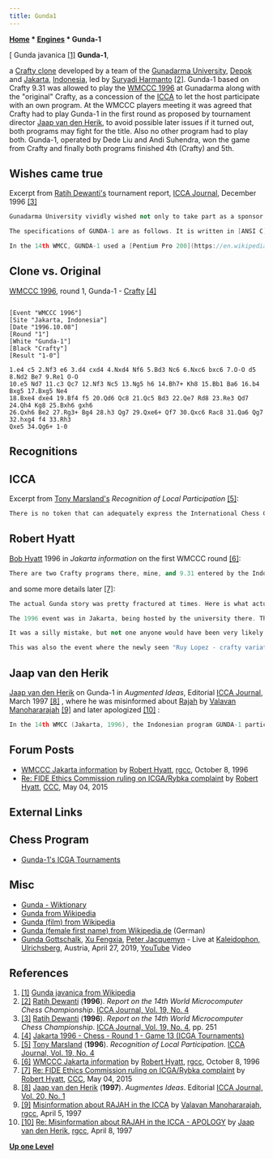 ```yaml
---
title: Gunda1
---
```

**[Home](Home "Home") * [Engines](Engines "Engines") * Gunda-1**

\[ Gunda javanica <a id="cite-note-1" href="#cite-ref-1">[1]</a>
**Gunda-1**,

a [Crafty clone](Crafty#CraftyClones "Crafty") developed by a team of the [Gunadarma University](http://id.wikipedia.org/wiki/Universitas_Gunadarma), [Depok](https://en.wikipedia.org/wiki/Depok) and [Jakarta](https://en.wikipedia.org/wiki/Jakarta), [Indonesia](https://en.wikipedia.org/wiki/Indonesia), led by [Suryadi Harmanto](Suryadi_Harmanto "Suryadi Harmanto") <a id="cite-note-2" href="#cite-ref-2">[2]</a>.
Gunda-1 based on Crafty 9.31 was allowed to play the [WMCCC 1996](WMCCC_1996 "WMCCC 1996") at Gunadarma along with the "original" Crafty, as a concession of the [ICCA](ICCA "ICCA") to let the host participate with an own program. At the WMCCC players meeting it was agreed that Crafty had to play Gunda-1 in the first round as proposed by tournament director [Jaap van den Herik](Jaap_van_den_Herik "Jaap van den Herik"), to avoid possible later issues if it turned out, both programs may fight for the title. Also no other program had to play both. Gunda-1, operated by Dede Liu and Andi Suhendra, won the game from Crafty and finally both programs finished 4th (Crafty) and 5th.

## Wishes came true

Excerpt from [Ratih Dewanti's](Ratih_Dewanti "Ratih Dewanti") tournament report, [ICCA Journal](ICGA_Journal "ICGA Journal"), December 1996 <a id="cite-note-3" href="#cite-ref-3">[3]</a>

```C++
Gunadarma University vividly wished not only to take part as a sponsor in the [14th World Microcomputer Chess Tournament](WMCCC_1996 "WMCCC 1996"), but also as a participant. At first, this seemed an audacious wish, since programming a computer-chess system from scratch requires a great deal of effort. Due to our contacts with the [ICCA](ICCA "ICCA") we were referred to the program [CRAFTY](Crafty "Crafty") (especially to [Bob Hyatt](Robert_Hyatt "Robert Hyatt")). The Gunadarma University was enthusiastic about the possibility that their wish could be fulfilled. So they formed a group of eight persons working on an own chess program based on CRAFTY. The group, called Gunadarma University Expert Team, was led by [Professor Suryadi Harmanto](Suryadi_Harmanto "Suryadi Harmanto"), the other members being Haryanto, M. Shofwan A, Avinanta Tarigan, Adang Suhendra, Adrian, Tubagus Maulana, and Windiaprana. The team worked six months on the program. 

```

```C++
The specifications of GUNDA-1 are as follows. It is written in [ANSI C](C "C") and [Assembly Language](Assembly "Assembly"), and has been tested and run well in [LINUX](Linux "Linux") [Slackware](https://en.wikipedia.org/wiki/Slackware) version 3.0. In order to improve the execution speed, the [kernel](https://en.wikipedia.org/wiki/Linux_kernel) of the LINUX operating system has been optimized for the [Pentium](X86 "X86") processor.

```

```C++
In the 14th WMCC, GUNDA-1 used a [Pentium Pro 200](https://en.wikipedia.org/wiki/Pentium_Pro), and was operated by Dede Liu and Andi Suhendra. GUNDA-1 received a wildcard from the ICCA for participating in the tournament. We were very happy with it and especially with the result. GUNDA-1 finished fifth (tied fourth with its "origin" CRAFTY represented by Tom Crain). A remarkable contest was in the first round when GUNDA-1 played CRAFTY (as was agreed upon beforehand) and won ... its first game in a World Championship. Still, after the tournament we know that there are many things to do to improve the program. 

```

## Clone vs. Original

[WMCCC 1996](WMCCC_1996 "WMCCC 1996"), round 1, Gunda-1 - [Crafty](Crafty "Crafty") <a id="cite-note-4" href="#cite-ref-4">[4]</a>

```

[Event "WMCCC 1996"]
[Site "Jakarta, Indonesia"]
[Date "1996.10.08"]
[Round "1"]
[White "Gunda-1"]
[Black "Crafty"]
[Result "1-0"]

1.e4 c5 2.Nf3 e6 3.d4 cxd4 4.Nxd4 Nf6 5.Bd3 Nc6 6.Nxc6 bxc6 7.O-O d5 8.Nd2 Be7 9.Re1 O-O 
10.e5 Nd7 11.c3 Qc7 12.Nf3 Nc5 13.Ng5 h6 14.Bh7+ Kh8 15.Bb1 Ba6 16.b4 Bxg5 17.Bxg5 Ne4 
18.Bxe4 dxe4 19.Bf4 f5 20.Qd6 Qc8 21.Qc5 Bd3 22.Qe7 Rd8 23.Re3 Qd7 24.Qh4 Kg8 25.Bxh6 gxh6 
26.Qxh6 Be2 27.Rg3+ Bg4 28.h3 Qg7 29.Qxe6+ Qf7 30.Qxc6 Rac8 31.Qa6 Qg7 32.hxg4 f4 33.Rh3 
Qxe5 34.Qg6+ 1-0

```

## Recognitions

## ICCA

Excerpt from [Tony Marsland's](Tony_Marsland "Tony Marsland") *Recognition of Local Participation* <a id="cite-note-5" href="#cite-ref-5">[5]</a>:

```C++
There is no token that can adequately express the International Chess Community's appreciation for the host University, Gunadarma. While one can recognize the founder, [Professor Suryadi Harmanto's](Suryadi_Harmanto "Suryadi Harmanto") love of chess and wisdom in building an institution whose programs are bound so tightly with the importance of Information Technology, one can only be impressed by his courage in taking on the challenge of revising the GUNDA-1 chess program to give it local character, while risking all in a competition like this one. The computer-chess community is delighted to accept him into its ranks as a programmer and, hopefully, as a long-time continuing participant in ICCA events. The world needs more risk takers with such vision. 

```

## Robert Hyatt

[Bob Hyatt](Robert_Hyatt "Robert Hyatt") 1996 in *Jakarta information* on the first WMCCC round <a id="cite-note-6" href="#cite-ref-6">[6]</a>:

```C++
There are two Crafty programs there, mine, and 9.31 entered by the Indonesians.  This is something that seems wrong to me and I'll take it up with the ICCA later, as this was discussed at length and I thought it was clear that Crafty is Crafty, period.  Makes little sense to have two... 

```

and some more details later <a id="cite-note-7" href="#cite-ref-7">[7]</a>:

```C++
The actual Gunda story was pretty fractured at times. Here is what actually happened.

```

```C++
The 1996 event was in Jakarta, being hosted by the university there. The CS chair (perhaps, I am not certain on this) asked David if they could enter a modified Crafty as a participant. David asked me and I replied "Sure. I was going to participate, but if they are interested, that works for me." And I left it at that. But each time the new participant list was published, no "Gunda-1" entry. I sent David/Tony an email and they replied "we have not received an entry from them, do you want to enter yourself?" And I replied yes. I filled out the application, GM Roman Dzhindi had a friend that volunteered to operate AND buy us a pentium-pro box to use. He also bought the airline ticket and set up his room reservation at his own cost. Then at the last minute along came Gunda-1. Now there was a quandary, in that our guy had already bought a non-refundable airline ticket, booked a room, had sent the pentium pro to me to install linux, + crafty, plus 3-4-5 piece endgame tables, and then I had FedEx'ed it on to Jakarta. David promptly contacted me for advice. He did not want to refuse them entry since they were hosting the event, he did not want to exclude the real Crafty after the expenses we had spent, so I suggested they discuss it at the player's meeting, which they did. No one raised an objection after hearing the explanation, and the only stipulation the players wanted was to request that Gunda-1 and Crafty NOT be paired against each other unless it was absolutely unavoidable, for obvious reasons.

```

```C++
It was a silly mistake, but not one anyone would have been very likely to predict, so we made the best of it. Funny thing was the two programs tied for places 4-5, which was not expected. Crafty could certainly have won that event with a little luck, but you would not normally expect both to finish at the same position.

```

```C++
This was also the event where the newly seen "Ruy Lopez - crafty variation" first showed up. I can tell more about that if anyone is interested. 

```

## Jaap van den Herik

[Jaap van den Herik](Jaap_van_den_Herik "Jaap van den Herik") on Gunda-1 in *Augmented Ideas*, Editorial [ICCA Journal](ICGA_Journal#20_1 "ICGA Journal"), March 1997 <a id="cite-note-8" href="#cite-ref-8">[8]</a> , where he was misinformed about [Rajah](Rajah "Rajah") by [Valavan Manohararajah](Valavan_Manohararajah "Valavan Manohararajah") <a id="cite-note-9" href="#cite-ref-9">[9]</a> and later apologized <a id="cite-note-10" href="#cite-ref-10">[10]</a> :

```C++
In the 14th WMCC (Jakarta, 1996), the Indonesian program GUNDA-1 participated, and in the 16th Open Dutch Computer-Chess Championship (Leiden, 1996) the program [RAJAH](Rajah "Rajah") was entered. Both programs were based on [Hyatt's](Robert_Hyatt "Robert Hyatt") world-wide available code of the program [CRAFTY](Crafty "Crafty"). Since both teams gave due credit to CRAFTY as their original source, it is comparable to using ideas from articles while giving appropriate reference. Nevertheless, the question remains to what extent can we prolong the similarity of publications and programs. For articles, we do not allow plagiarism. For algorithms and programs I believe we are in a state of flux. Yet, the researcher who is the originator of the ideas should always be given pride of place. 

```

## Forum Posts

- [WMCCC Jakarta information](https://groups.google.com/d/msg/rec.games.chess.computer/50s5AfH68zs/hUwnuBw1BY8J) by [Robert Hyatt](Robert_Hyatt "Robert Hyatt"), [rgcc](Computer_Chess_Forums "Computer Chess Forums"), October 8, 1996
- [Re: FIDE Ethics Commission ruling on ICGA/Rybka complaint](http://www.talkchess.com/forum/viewtopic.php?t=56112&start=202) by [Robert Hyatt](Robert_Hyatt "Robert Hyatt"), [CCC](CCC "CCC"), May 04, 2015

## External Links

## Chess Program

- [Gunda-1's ICGA Tournaments](https://www.game-ai-forum.org/icga-tournaments/program.php?id=194)

## Misc

- [Gunda - Wiktionary](https://en.wiktionary.org/wiki/Gunda)
- [Gunda from Wikipedia](https://en.wikipedia.org/wiki/Gunda)
- [Gunda (film) from Wikipedia](https://en.wikipedia.org/wiki/Gunda_%28film%29)
- [Gunda (female first name) from Wikipedia.de](https://de.wikipedia.org/wiki/Gunda) (German)
- [Gunda Gottschalk](https://de.wikipedia.org/wiki/Gunda_Gottschalk), [Xu Fengxia](https://de.wikipedia.org/wiki/Xu_Fengxia), [Peter Jacquemyn](https://de.wikipedia.org/wiki/Peter_Jacquemyn) - Live at [Kaleidophon, Ulrichsberg](https://de.wikipedia.org/wiki/Jazzatelier_Ulrichsberg), Austria, April 27, 2019, [YouTube](https://en.wikipedia.org/wiki/YouTube) Video

## References

1. <a id="cite-ref-1" href="#cite-note-1">[1]</a> [Gunda javanica from Wikipedia](https://en.wikipedia.org/wiki/Gunda_javanica)
1. <a id="cite-ref-2" href="#cite-note-2">[2]</a> [Ratih Dewanti](Ratih_Dewanti "Ratih Dewanti") (**1996**). *Report on the 14th World Microcomputer Chess Championship*. [ICCA Journal, Vol. 19, No. 4](ICGA_Journal#19_4 "ICGA Journal")
1. <a id="cite-ref-3" href="#cite-note-3">[3]</a> [Ratih Dewanti](Ratih_Dewanti "Ratih Dewanti") (**1996**). *Report on the 14th World Microcomputer Chess Championship*. [ICCA Journal, Vol. 19, No. 4](ICGA_Journal#19_4 "ICGA Journal"), pp. 251
1. <a id="cite-ref-4" href="#cite-note-4">[4]</a> [Jakarta 1996 - Chess - Round 1 - Game 13 (ICGA Tournaments)](https://www.game-ai-forum.org/icga-tournaments/round.php?tournament=55&round=1&id=13)
1. <a id="cite-ref-5" href="#cite-note-5">[5]</a> [Tony Marsland](Tony_Marsland "Tony Marsland") (**1996**). *Recognition of Local Participation*. [ICCA Journal, Vol. 19, No. 4](ICGA_Journal#19_4 "ICGA Journal")
1. <a id="cite-ref-6" href="#cite-note-6">[6]</a> [WMCCC Jakarta information](https://groups.google.com/d/msg/rec.games.chess.computer/50s5AfH68zs/hUwnuBw1BY8J) by [Robert Hyatt](Robert_Hyatt "Robert Hyatt"), [rgcc](Computer_Chess_Forums "Computer Chess Forums"), October 8, 1996
1. <a id="cite-ref-7" href="#cite-note-7">[7]</a> [Re: FIDE Ethics Commission ruling on ICGA/Rybka complaint](http://www.talkchess.com/forum/viewtopic.php?t=56112&start=202) by [Robert Hyatt](Robert_Hyatt "Robert Hyatt"), [CCC](CCC "CCC"), May 04, 2015
1. <a id="cite-ref-8" href="#cite-note-8">[8]</a> [Jaap van den Herik](Jaap_van_den_Herik "Jaap van den Herik") (**1997**). *Augmentes Ideas*. Editorial [ICCA Journal, Vol. 20, No. 1](ICGA_Journal#20_1 "ICGA Journal")
1. <a id="cite-ref-9" href="#cite-note-9">[9]</a> [Misinformation about RAJAH in the ICCA](https://groups.google.com/d/msg/rec.games.chess.computer/NjJdS3uw7qQ/L7aYTdKG31AJ) by [Valavan Manohararajah](Valavan_Manohararajah "Valavan Manohararajah"), [rgcc](Computer_Chess_Forums "Computer Chess Forums"), April 5, 1997
1. <a id="cite-ref-10" href="#cite-note-10">[10]</a> [Re: Misinformation about RAJAH in the ICCA - APOLOGY](https://groups.google.com/d/msg/rec.games.chess.computer/NjJdS3uw7qQ/EeeuJl9rkUcJ) by [Jaap van den Herik](Jaap_van_den_Herik "Jaap van den Herik"), [rgcc](Computer_Chess_Forums "Computer Chess Forums"), April 8, 1997

**[Up one Level](Engines "Engines")**

